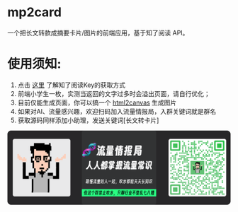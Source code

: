 # mp2card
一个把长文转款成摘要卡片/图片的前端应用，基于知了阅读 API。
# 使用须知:
1. 点击 [这里](https://open.chatsum.ai/#/guide/apply) 了解知了阅读Key的获取方式
2. 前端小学生一枚，实测当返回的文字过多时会溢出页面，请自行优化；
3. 目前仅能生成页面，你可以搞一个 [html2canvas](https://github.com/niklasvh/html2canvas) 生成图片
4. 如果对AI、流量感兴趣，欢迎扫码加入流量情报局，入群关键词就是群名
5. 获取源码同样添加小助理，发送关键词[长文转卡片]

![群图片](group.png)

